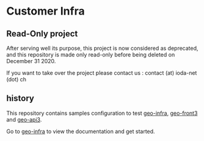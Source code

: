 # Customer Infra

## Read-Only project

After serving well its purpose, this project is now considered as deprecated, and this repository is made only read-only
before being deleted on December 31 2020.

If you want to take over the project please contact us : contact (at) ioda-net (dot) ch

## history


This repository contains samples configuration to test [geo-infra](http://github.com/ioda-net/geo-infra), [geo-front3](http://github.com/ioda-net/geo-front3) and [geo-api3](http://github.com/ioda-net/geo-api3).

Go to [geo-infra](http://github.com/ioda-net/geo-infra) to view the documentation and get started.
